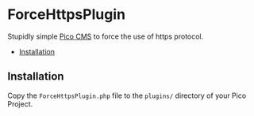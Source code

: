 # ForceHttpsPlugin

Stupidly simple [Pico CMS](http://picocms.org) to force the use of https protocol.

* [Installation](#installation)

## Installation

Copy the `ForceHttpsPlugin.php` file to the `plugins/` directory of your Pico Project.


